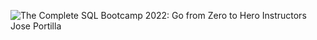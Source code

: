 
![The Complete SQL Bootcamp
2022: Go from Zero to Hero
Instructors
Jose Portilla](UC-dd4a1e0d-fa92-4c05-b22e-cdb33387a9ab.jpg)